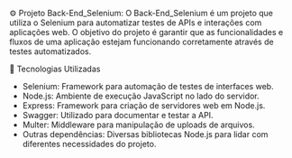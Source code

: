 ⚙️ Projeto Back-End_Selenium: O Back-End_Selenium é um projeto que utiliza o Selenium para automatizar testes de APIs e interações com aplicações web. O objetivo do projeto é garantir que as funcionalidades e fluxos de uma aplicação estejam funcionando corretamente através de testes automatizados.

🚀 Tecnologias Utilizadas
- Selenium: Framework para automação de testes de interfaces web.
- Node.js: Ambiente de execução JavaScript no lado do servidor.
- Express: Framework para criação de servidores web em Node.js.
- Swagger: Utilizado para documentar e testar a API.
- Multer: Middleware para manipulação de uploads de arquivos.
- Outras dependências: Diversas bibliotecas Node.js para lidar com diferentes necessidades do projeto.
